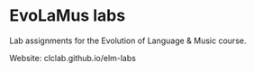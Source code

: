 # EvoLaMus labs
Lab assignments for the Evolution of Language & Music course.

Website: clclab.github.io/elm-labs
